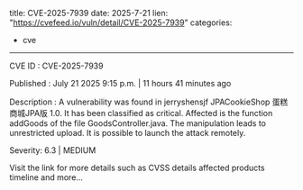  
title: CVE-2025-7939
date: 2025-7-21
lien: "https://cvefeed.io/vuln/detail/CVE-2025-7939"
categories:
  - cve
---

CVE ID : CVE-2025-7939

Published :  July 21
2025
9:15 p.m. | 11 hours
41 minutes ago

Description : A vulnerability was found in jerryshensjf JPACookieShop 蛋糕商城JPA版 1.0. It has been classified as critical. Affected is the function addGoods of the file GoodsController.java. The manipulation leads to unrestricted upload. It is possible to launch the attack remotely.

Severity: 6.3 | MEDIUM

Visit the link for more details
such as CVSS details
affected products
timeline
and more...
